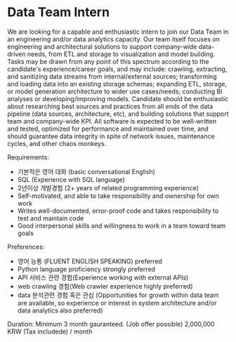 # Data Team Intern

We are looking for a capable and enthusiastic intern to join our Data Team in an engineering and/or data analytics capacity. Our team itself focuses on engineering and architectural solutions to support company-wide data-driven needs, from ETL and storage to visualization and model building. Tasks may be drawn from any point of this spectrum according to the candidate's experience/career goals, and may include: crawling, extracting, and sanitizing data streams from internal/external sources; transforming and loading data into an existing storage schemas; expanding ETL, storage, or model generation architecture to wider use cases/needs; conducting BI analyses or developing/improving models. Candidate should be enthusiastic about researching best sources and practices from all ends of the data pipeline (data sources, architecture, etc), and building solutions that support team and company-wide KPI. All software is expected to be well-written and tested, optimized for performance and maintained over time, and should guarantee data integrity in spite of network issues, maintenance cycles, and other chaos monkeys.

Requirements:

- 기본적은 영어 대화 (basic conversational English)
- SQL (Experience with SQL language)
- 2년이상 개발경험 (2+ years of related programming experience)
- Self-motivated, and able to take responsibility and ownership for own work
- Writes well-documented, error-proof code and takes responsibility to test and maintain code
- Good interpersonal skills and willingness to work in a team toward team goals

Preferences:

- 영어 능통 (FLUENT ENGLISH SPEAKING) preferred
- Python language proficiency strongly preferred
- API 서비스 관련 경험(Experience working with external APIs)
- web crawling 경험(Web crawler experience highly preferred)
- data 분석관련 경험 혹은 관심 (Opportunities for growth within data team are available, so experience or interest in system architecture and/or data analytics also preferred)

Duration:
Minimum 3 month gauranteed. (Job offer possible)
2,000,000 KRW (Tax includede) / month
